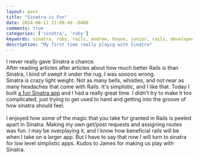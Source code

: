 ```yaml
---
layout: post
title: "Sinatra is Fun"
date: 2014-08-11 21:09:49 -0400
comments: true
categories: ['sinatra', 'ruby']
keywords: sinatra, ruby, rails, andrew, house, junior, rails, developer, engineer, dev
description: "My first time really playig with Sinatra"
---
```

I never really gave Sinatra a chance. <br>
After reading articles after articles about how much better Rails is than
Sinatra, I kind of swept it under the rug.
I was sooooo wrong. <br>
Sinatra is crazy light weight.
Not as many bells, whistles, and not near as many headaches that come with Rails.
It's simplistic, and I like that.
Today I built [a fun Sinatra app](http://andrew-sinatra.herokuapp.com/ "Andrew House - Sinatra")
and I had a really great time.
I didn't try to make it too complicated, just trying to get used to haml and
getting into the groove of how sinatra should feel.<br><br>
I enjoyed how some of the magic that you take for granted in Rails is peeled
apart in Sinatra.
Making my own get/post requests and assigning routes was fun.
I may be overplaying it, and I know how beneficial rails will be when I take
on a larger app. But I have to say that now I will turn to sinatra for low
level simplistic apps. Kudos to James for making us play with Sinatra.
